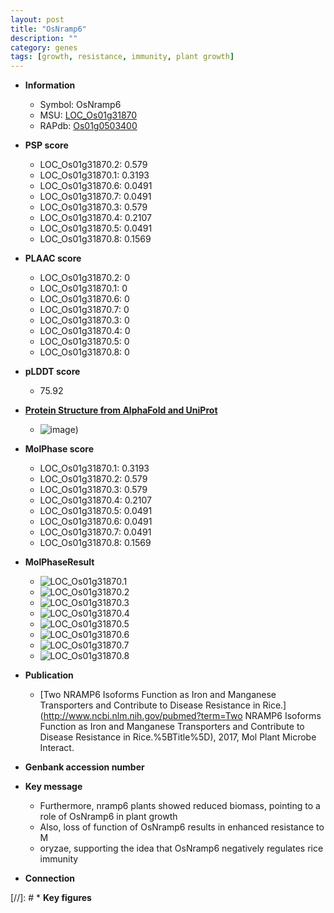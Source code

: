 ```yaml
---
layout: post
title: "OsNramp6"
description: ""
category: genes
tags: [growth, resistance, immunity, plant growth]
---
```


* **Information**  
    + Symbol: OsNramp6  
    + MSU: [LOC_Os01g31870](http://rice.plantbiology.msu.edu/cgi-bin/ORF_infopage.cgi?orf=LOC_Os01g31870)  
    + RAPdb: [Os01g0503400](http://rapdb.dna.affrc.go.jp/viewer/gbrowse_details/irgsp1?name=Os01g0503400)  

* **PSP score**  
    + LOC_Os01g31870.2: 0.579 
    + LOC_Os01g31870.1: 0.3193 
    + LOC_Os01g31870.6: 0.0491 
    + LOC_Os01g31870.7: 0.0491 
    + LOC_Os01g31870.3: 0.579 
    + LOC_Os01g31870.4: 0.2107 
    + LOC_Os01g31870.5: 0.0491 
    + LOC_Os01g31870.8: 0.1569 

* **PLAAC score**  
    + LOC_Os01g31870.2: 0 
    + LOC_Os01g31870.1: 0 
    + LOC_Os01g31870.6: 0 
    + LOC_Os01g31870.7: 0 
    + LOC_Os01g31870.3: 0 
    + LOC_Os01g31870.4: 0 
    + LOC_Os01g31870.5: 0 
    + LOC_Os01g31870.8: 0 

* **pLDDT score**
    + 75.92

* **[Protein Structure from AlphaFold and UniProt](https://www.uniprot.org/uniprotkb/Q5QN13/entry#structure)**
    + ![image](https://ricepsp.github.io/images/Q5/AF-Q5QN13-F1.png))

* **MolPhase score**
    + LOC_Os01g31870.1: 0.3193
    + LOC_Os01g31870.2: 0.579
    + LOC_Os01g31870.3: 0.579
    + LOC_Os01g31870.4: 0.2107
    + LOC_Os01g31870.5: 0.0491
    + LOC_Os01g31870.6: 0.0491
    + LOC_Os01g31870.7: 0.0491
    + LOC_Os01g31870.8: 0.1569

* **MolPhaseResult**
    + ![LOC_Os01g31870.1](https://ricepsp.github.io/pictures/LOC_Os01g/LOC_Os01g31870.1.png)
    + ![LOC_Os01g31870.2](https://ricepsp.github.io/pictures/LOC_Os01g/LOC_Os01g31870.2.png)
    + ![LOC_Os01g31870.3](https://ricepsp.github.io/pictures/LOC_Os01g/LOC_Os01g31870.3.png)
    + ![LOC_Os01g31870.4](https://ricepsp.github.io/pictures/LOC_Os01g/LOC_Os01g31870.4.png)
    + ![LOC_Os01g31870.5](https://ricepsp.github.io/pictures/LOC_Os01g/LOC_Os01g31870.5.png)
    + ![LOC_Os01g31870.6](https://ricepsp.github.io/pictures/LOC_Os01g/LOC_Os01g31870.6.png)
    + ![LOC_Os01g31870.7](https://ricepsp.github.io/pictures/LOC_Os01g/LOC_Os01g31870.7.png)
    + ![LOC_Os01g31870.8](https://ricepsp.github.io/pictures/LOC_Os01g/LOC_Os01g31870.8.png)

* **Publication**  
    + [Two NRAMP6 Isoforms Function as Iron and Manganese Transporters and Contribute to Disease Resistance in Rice.](http://www.ncbi.nlm.nih.gov/pubmed?term=Two NRAMP6 Isoforms Function as Iron and Manganese Transporters and Contribute to Disease Resistance in Rice.%5BTitle%5D), 2017, Mol Plant Microbe Interact.

* **Genbank accession number**  

* **Key message**  
    + Furthermore, nramp6 plants showed reduced biomass, pointing to a role of OsNramp6 in plant growth
    + Also, loss of function of OsNramp6 results in enhanced resistance to M
    + oryzae, supporting the idea that OsNramp6 negatively regulates rice immunity

* **Connection**  

[//]: # * **Key figures**  


